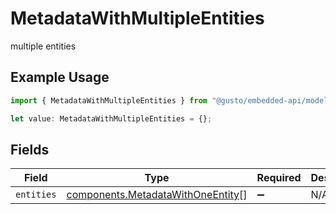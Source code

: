 # MetadataWithMultipleEntities

multiple entities

## Example Usage

```typescript
import { MetadataWithMultipleEntities } from "@gusto/embedded-api/models/components";

let value: MetadataWithMultipleEntities = {};
```

## Fields

| Field                                                                                  | Type                                                                                   | Required                                                                               | Description                                                                            |
| -------------------------------------------------------------------------------------- | -------------------------------------------------------------------------------------- | -------------------------------------------------------------------------------------- | -------------------------------------------------------------------------------------- |
| `entities`                                                                             | [components.MetadataWithOneEntity](../../models/components/metadatawithoneentity.md)[] | :heavy_minus_sign:                                                                     | N/A                                                                                    |